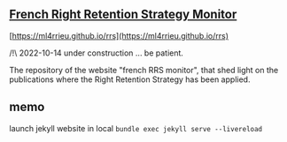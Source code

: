 ## [French Right Retention Strategy Monitor](https://ml4rrieu.github.io/rrs)

[https://ml4rrieu.github.io/rrs](https://ml4rrieu.github.io/rrs)

/!\ 2022-10-14 under  construction ... be patient.

The repository of the website "french RRS monitor", that shed light on the publications where the Right Retention Strategy has been applied.


## memo

launch jekyll website in local `bundle exec jekyll serve --livereload`